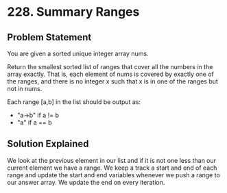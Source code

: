 # 228. Summary Ranges

## Problem Statement

You are given a sorted unique integer array nums.

Return the smallest sorted list of ranges that cover all the numbers in the array exactly. That is, each element of nums is covered by exactly one of the ranges, and there is no integer x such that x is in one of the ranges but not in nums.

Each range [a,b] in the list should be output as:

- "a->b" if a != b
- "a" if a == b

## Solution Explained

We look at the previous element in our list and if it is not one less than our current element we have a range. We keep a track a start and end of each range and update the start and end variables whenever we push a range to our answer array. We update the end on every iteration.
